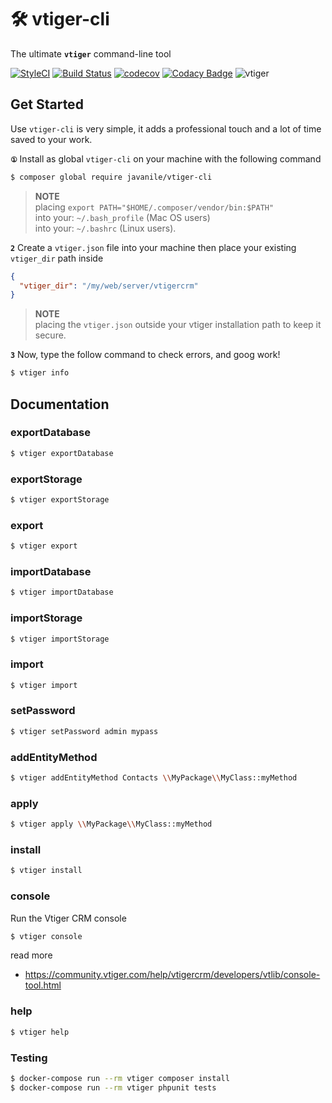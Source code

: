 # 🛠 vtiger-cli

The ultimate **`vtiger`** command-line tool

[![StyleCI](https://github.styleci.io/repos/137904364/shield?branch=master)](https://github.styleci.io/repos/137904364)
[![Build Status](https://travis-ci.org/javanile/vtiger-cli.svg?branch=master)](https://travis-ci.org/javanile/vtiger-cli)
[![codecov](https://codecov.io/gh/javanile/vtiger-cli/branch/master/graph/badge.svg)](https://codecov.io/gh/javanile/vtiger-cli)
[![Codacy Badge](https://api.codacy.com/project/badge/Grade/9bf441fc44d94bafbbe5f509251acb68)](https://www.codacy.com/app/francescobianco/vtiger-cli?utm_source=github.com&amp;utm_medium=referral&amp;utm_content=javanile/vtiger-cli&amp;utm_campaign=Badge_Grade)
![vtiger](https://github.com/javanile/vtiger-cli/raw/master/vtiger.png)

## Get Started

Use `vtiger-cli` is very simple, it adds a professional touch and a lot of time saved to your work.

**`①`** Install as global `vtiger-cli` on your machine with the following command
```bash
$ composer global require javanile/vtiger-cli
```
> **NOTE** \
> placing `export PATH="$HOME/.composer/vendor/bin:$PATH"` \
> into your: `~/.bash_profile` (Mac OS users) \
> into your: `~/.bashrc` (Linux users).

**`2`** Create a `vtiger.json` file into your machine then place your existing `vtiger_dir` path inside
```json
{
  "vtiger_dir": "/my/web/server/vtigercrm"
}
```
> **NOTE** \
> placing the `vtiger.json` outside your vtiger installation path to keep it secure.

**`3`** Now, type the follow command to check errors, and goog work!
```bash
$ vtiger info
```

## Documentation

### exportDatabase

```bash
$ vtiger exportDatabase 
```

### exportStorage

```bash
$ vtiger exportStorage
```

### export

```bash
$ vtiger export
```

### importDatabase

```bash
$ vtiger importDatabase
```

### importStorage

```bash
$ vtiger importStorage
```

### import

```bash
$ vtiger import
```

### setPassword

```bash
$ vtiger setPassword admin mypass
```

### addEntityMethod

```bash
$ vtiger addEntityMethod Contacts \\MyPackage\\MyClass::myMethod
```

### apply

```bash
$ vtiger apply \\MyPackage\\MyClass::myMethod
```

### install

```bash
$ vtiger install
```

### console

Run the Vtiger CRM console  

```bash
$ vtiger console
```

read more 
* https://community.vtiger.com/help/vtigercrm/developers/vtlib/console-tool.html


### help

```bash
$ vtiger help
```

### Testing

```bash
$ docker-compose run --rm vtiger composer install
$ docker-compose run --rm vtiger phpunit tests
```
